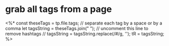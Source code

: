 # grab all tags from a page
<%*
const theseTags = tp.file.tags;
// separate each tag by a space or by a comma
let tagsString = theseTags.join(" ");
// uncomment this line to remove hashtags
// tagsString = tagsString.replace(/\#/g, '');
tR = tagsString;
%>
